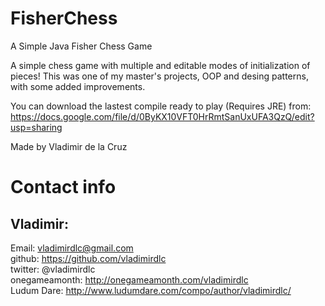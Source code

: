FisherChess
===========

A Simple Java Fisher Chess Game

A simple chess game with multiple and editable modes of initialization of pieces!
This was one of my master's projects, OOP and desing patterns, with some added improvements. 

You can download the lastest compile ready to play (Requires JRE) from:
https://docs.google.com/file/d/0ByKX10VFT0HrRmtSanUxUFA3QzQ/edit?usp=sharing

Made by Vladimir de la Cruz

Contact info
============

Vladimir:
--------
Email:         vladimirdlc@gmail.com<br/>
github:        https://github.com/vladimirdlc<br/>
twitter:       @vladimirdlc<br/>
onegameamonth: http://onegameamonth.com/vladimirdlc<br/>
Ludum Dare: http://www.ludumdare.com/compo/author/vladimirdlc/<br/>
